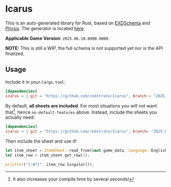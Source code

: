 # Icarus

This is an auto-generated library for Rust, based on [EXDSchema](https://github.com/xivdev/EXDSchema/) and [Physis](https://github.com/redstrate/physis). The generator is located [here](https://github.com/redstrate/EXDGen).

**Applicable Game Version**: `2025.06.10.0000.0000`.

**NOTE:** This is still a WIP, the full schema is not supported yet nor is the API finalized.

## Usage

Include it in your `Cargo.toml`:

```toml
[dependencies]
icarus = { git = "https://github.com/redstrate/Icarus", branch = "2025.06.10.0000.0000", default-features = false }
```

By default, **all sheets are included**. For most situations you will not want that[^1], hence `no-default-features` above. Instead, include the sheets you actually need:

```toml
[dependencies]
icarus = { git = "https://github.com/redstrate/Icarus", branch= "2025.06.10.0000.0000", features = ["Item"], default-features = false }
```

Then include the sheet and use it!

```rust
let item_sheet = ItemSheet::read_from(&mut game_data, Language::English);
let item_row = item_sheet.get_row(1);

println!("{:#?}", item_row.Singular());
```

[^1]: It also increases your compile time by several seconds!
